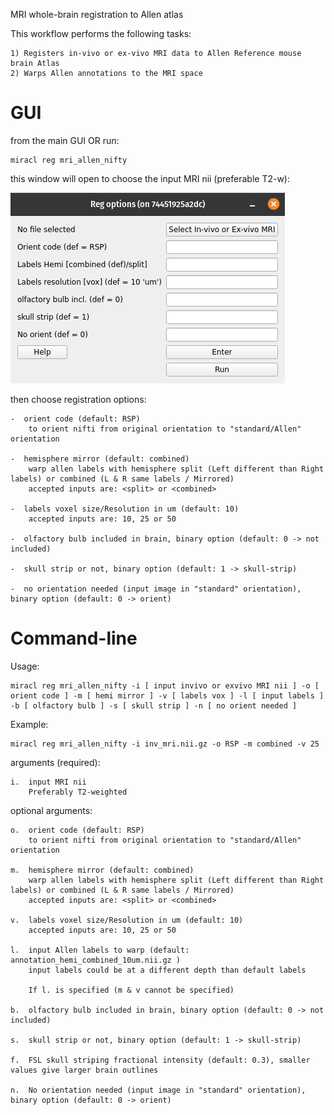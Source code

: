 MRI whole-brain registration to Allen atlas

This workflow performs the following tasks:

	1) Registers in-vivo or ex-vivo MRI data to Allen Reference mouse brain Atlas
	2) Warps Allen annotations to the MRI space

# GUI

from the main GUI OR run:

    miracl reg mri_allen_nifty

this window will open to choose the input MRI nii (preferable T2-w):

![](reg_options.png)

then choose registration options:

    -  orient code (default: RSP)
        to orient nifti from original orientation to "standard/Allen" orientation

    -  hemisphere mirror (default: combined)
        warp allen labels with hemisphere split (Left different than Right labels) or combined (L & R same labels / Mirrored)
        accepted inputs are: <split> or <combined>

    -  labels voxel size/Resolution in um (default: 10)
        accepted inputs are: 10, 25 or 50

    -  olfactory bulb included in brain, binary option (default: 0 -> not included)

    -  skull strip or not, binary option (default: 1 -> skull-strip)

    -  no orientation needed (input image in "standard" orientation), binary option (default: 0 -> orient)


# Command-line

Usage:

    miracl reg mri_allen_nifty -i [ input invivo or exvivo MRI nii ] -o [ orient code ] -m [ hemi mirror ] -v [ labels vox ] -l [ input labels ] -b [ olfactory bulb ] -s [ skull strip ] -n [ no orient needed ]

Example:

    miracl reg mri_allen_nifty -i inv_mri.nii.gz -o RSP -m combined -v 25

arguments (required):

    i.  input MRI nii
        Preferably T2-weighted

optional arguments:

    o.  orient code (default: RSP)
        to orient nifti from original orientation to "standard/Allen" orientation

    m.  hemisphere mirror (default: combined)
        warp allen labels with hemisphere split (Left different than Right labels) or combined (L & R same labels / Mirrored)
        accepted inputs are: <split> or <combined>

    v.  labels voxel size/Resolution in um (default: 10)
        accepted inputs are: 10, 25 or 50

    l.  input Allen labels to warp (default: annotation_hemi_combined_10um.nii.gz )
        input labels could be at a different depth than default labels

        If l. is specified (m & v cannot be specified)

    b.  olfactory bulb included in brain, binary option (default: 0 -> not included)

    s.  skull strip or not, binary option (default: 1 -> skull-strip)

    f.  FSL skull striping fractional intensity (default: 0.3), smaller values give larger brain outlines

    n.  No orientation needed (input image in "standard" orientation), binary option (default: 0 -> orient)
